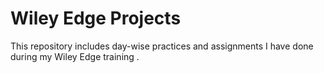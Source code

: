 # Wiley Edge Projects
This repository includes day-wise practices and assignments I have done during my Wiley Edge training .
